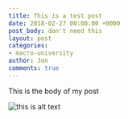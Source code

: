 ```yaml
---
title: This is a test post
date: 2018-02-27 00:00:00 +0000
post_body: don't need this
layout: post
categories:
- macro-university
author: Jon
comments: true
---
```

This is the body of my post

![this is alt text](/uploads/2018/03/12/sloth.jpg "this is a title")